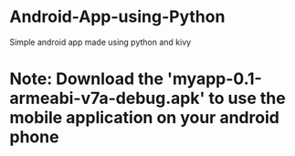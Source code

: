 # Android-App-using-Python
Simple android app made using python and kivy

# Note: Download the 'myapp-0.1-armeabi-v7a-debug.apk' to use the mobile application on your android phone
